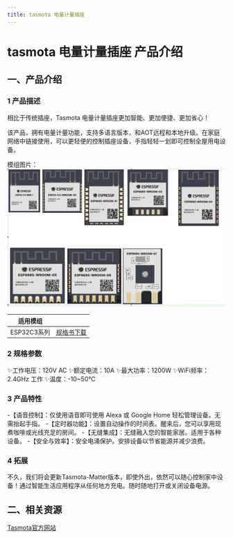 ```yaml
---
title: tasmota 电量计量插座
---
```


# tasmota 电量计量插座 产品介绍

## 一、产品介绍

### 1 产品描述

相比于传统插座，Tasmota 电量计量插座更加智能、更加便捷、更加省心！

该产品，拥有电量计量功能，支持多语言版本，和AOT远程和本地升级。在家庭网络中链接使用，可以更轻便的控制插座设备，手指轻轻一划即可控制全屋用电设备。

模组图片：
![esp32c3图片](../../assets/images/matter/esp32c3.png)

| 适用模组 |  |
| -------  | --------- |
| ESP32C3系列 | [规格书下载](../../assets/download/esp/ESP32C3.zip) |


### 2 规格参数
✨工作电压：120V AC
✨额定电流：10A
✨最大功率：1200W
✨WiFi频率：2.4GHz 工作
✨温度：-10~50°C

### 3 产品特性

-【语音控制】：仅使用语音即可使用 Alexa 或 Google Home 轻松管理设备。无需抬起手指。
-【定时器功能】：设置自动操作的时间表。醒来后，您可以享用现煮咖啡或光线充足的房间。
-【无缝集成】：无缝融入您的智能家居。适用于各种设备。
-【安全与效率】：安全电涌保护。安排设备以节省能源并减少浪费。

### 4 拓展
不久，我们将会更新Tasmota-Matter版本，即使外出，依然可以随心控制家中设备！通过智能生活应用程序从任何地方充电。随时随地打开或关闭设备电源。

## 二、相关资源
[Tasmota官方网站](https://templates.blakadder.com)